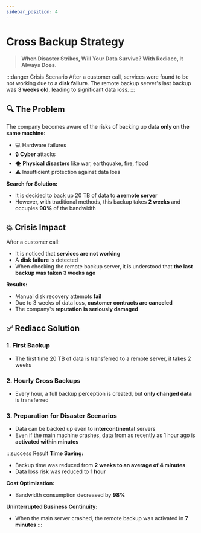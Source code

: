 ```yaml
---
sidebar_position: 4
---
```


# Cross Backup Strategy

> **When Disaster Strikes, Will Your Data Survive? With Rediacc, It Always Does.**

:::danger Crisis Scenario
After a customer call, services were found to be not working due to a **disk failure**. The remote backup server's last backup was **3 weeks old**, leading to significant data loss.
:::

## 🔍 The Problem

The company becomes aware of the risks of backing up data **only on the same machine**:
* 💻 Hardware failures
* 🔒 **Cyber** attacks
* 🌪️ **Physical disasters** like war, earthquake, fire, flood
* ⚠️ Insufficient protection against data loss

**Search for Solution:**
* It is decided to back up 20 TB of data to **a remote server**
* However, with traditional methods, this backup takes **2 weeks** and occupies **90%** of the bandwidth

## 💥 Crisis Impact

After a customer call:
* It is noticed that **services are not working**
* A **disk failure** is detected
* When checking the remote backup server, it is understood that **the last backup was taken 3 weeks ago**

**Results:**
* Manual disk recovery attempts **fail**
* Due to 3 weeks of data loss, **customer contracts are canceled**
* The company's **reputation is seriously damaged**

## ✅ Rediacc Solution

### 1. **First Backup**
* The first time 20 TB of data is transferred to a remote server, it takes 2 weeks

### 2. **Hourly Cross Backups**
* Every hour, a full backup perception is created, but **only changed data** is transferred

### 3. **Preparation for Disaster Scenarios**
* Data can be backed up even to **intercontinental** servers
* Even if the main machine crashes, data from as recently as 1 hour ago is **activated within minutes**

:::success Result
**Time Saving:**
* Backup time was reduced from **2 weeks to an average of 4 minutes**
* Data loss risk was reduced to **1 hour**

**Cost Optimization:**
* Bandwidth consumption decreased by **98%**

**Uninterrupted Business Continuity:**
* When the main server crashed, the remote backup was activated in **7 minutes**
:::